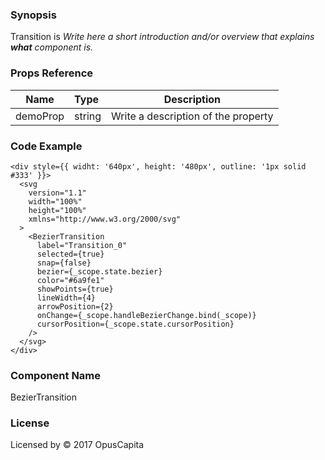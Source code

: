 ### Synopsis

Transition is 
*Write here a short introduction and/or overview that explains **what** component is.*

### Props Reference

| Name                           | Type                    | Description                                                 |
| ------------------------------ | :---------------------- | ----------------------------------------------------------- |
| demoProp                       | string                  | Write a description of the property                         |

### Code Example

```
<div style={{ widht: '640px', height: '480px', outline: '1px solid #333' }}>
  <svg
    version="1.1"
    width="100%"
    height="100%"
    xmlns="http://www.w3.org/2000/svg"
  >
    <BezierTransition
      label="Transition_0"
      selected={true}
      snap={false}
      bezier={_scope.state.bezier}
      color="#6a9fe1"
      showPoints={true}
      lineWidth={4}
      arrowPosition={2}
      onChange={_scope.handleBezierChange.bind(_scope)}
      cursorPosition={_scope.state.cursorPosition}
    />
  </svg>
</div>
```

### Component Name

BezierTransition

### License

Licensed by © 2017 OpusCapita

